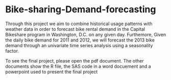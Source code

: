 # Bike-sharing-Demand-forecasting
Through this project we aim to combine historical usage patterns with weather data in order to forecast bike rental demand in the Capital Bikeshare program in Washington, D.C. on any given day. Furthemore, Given the daily bike demand for 2011 and 2012, we will forecast  the 2013 bike demand through an univariate time series analysis using a seasonality factor. 

To see the final project, please open the pdf document.
The other documents show the R file, the SAS code in a word docuement and a powerpoint used to present the final project
